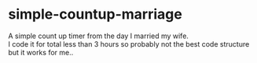 # simple-countup-marriage

A simple count up timer from the day I married my wife. <br> I code it for total less than 3 hours so probably not the best code structure but it works for me..
